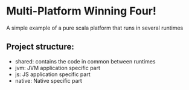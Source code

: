 # Multi-Platform Winning Four!

A simple example of a pure scala platform that runs in several runtimes

## Project structure:
- shared: contains the code in common between runtimes
- jvm: JVM application specific part
- js: JS application specific part
- native: Native specific part
